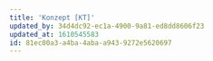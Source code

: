 ```yaml
---
title: 'Konzept [KT]'
updated_by: 34d4dc92-ec1a-4900-9a81-ed8dd8606f23
updated_at: 1610545583
id: 81ec00a3-a4ba-4aba-a943-9272e5620697
---
```

